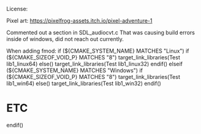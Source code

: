 License:

Pixel art: https://pixelfrog-assets.itch.io/pixel-adventure-1


Commented out a section in
SDL_audiocvt.c
That was causing build errors inside of windows, did not reach out currently.

When adding fmod:
if (${CMAKE_SYSTEM_NAME} MATCHES "Linux")
    if (${CMAKE_SIZEOF_VOID_P} MATCHES "8")
        target_link_libraries(Test lib1_linux64)
    else()
        target_link_libraries(Test lib1_linux32)
    endif()
elseif (${CMAKE_SYSTEM_NAME} MATCHES "Windows")
    if (${CMAKE_SIZEOF_VOID_P} MATCHES "8")
        target_link_libraries(Test lib1_win64)
    else()
        target_link_libraries(Test lib1_win32)
    endif()
# ETC
endif()
